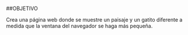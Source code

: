 ##OBJETIVO 

Crea una página web donde se muestre un paisaje y un gatito diferente a medida que la ventana del navegador se haga más pequeña.

